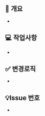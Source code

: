 <!--
  PR 작성 가이드
  1. 겸손한 어조를 사용하여 상대방이 기분나쁘지 않도록 노력할 것.
  2. 명확하게 질문하고 명확하게 답변할 것.
  3. 새로운 모듈 설치시 PR message에 기재할 것.
  4. PR 올리기전에 branch 반드시 확인할 것.
 -->

## 📌 개요 <!-- PR내용에 대해 축약해서 적어주세요. -->

-

## 💻 작업사항 <!-- PR내용에 대해 상세설명이 필요하다면 이 부분에 기재 해주세요. -->

-

## ✅ 변경로직 <!-- 고친 사항을 적어주세요. 재PR 시에만 사용해 주세요! (재PR 아닌 경우 삭제) -->

-

## 💡Issue 번호 <!-- issue number을 link 시켜주세요 (ex. "- close #4242") -->

-
